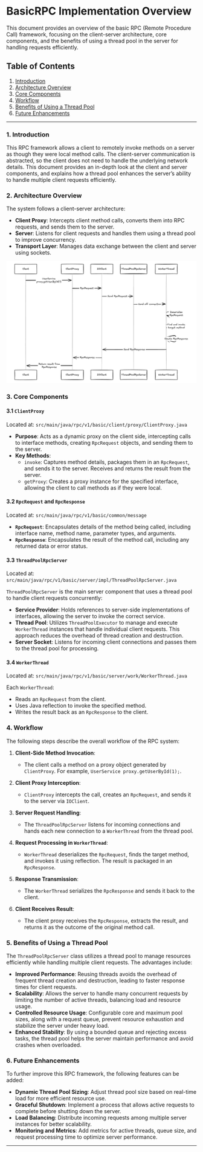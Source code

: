# BasicRPC Implementation Overview
This document provides an overview of the basic RPC (Remote Procedure Call) framework, focusing on the client-server architecture, core components, and the benefits of using a thread pool in the server for handling requests efficiently.

## Table of Contents
1. [Introduction](#introduction)
2. [Architecture Overview](#architecture-overview)
3. [Core Components](#core-components)
4. [Workflow](#workflow)
5. [Benefits of Using a Thread Pool](#benefits-of-using-a-thread-pool)
6. [Future Enhancements](#future-enhancements)

---

### 1. Introduction

This RPC framework allows a client to remotely invoke methods on a server as though they were local method calls. The client-server communication is abstracted, so the client does not need to handle the underlying network details. This document provides an in-depth look at the client and server components, and explains how a thread pool enhances the server’s ability to handle multiple client requests efficiently.

### 2. Architecture Overview

The system follows a client-server architecture:
- **Client Proxy**: Intercepts client method calls, converts them into RPC requests, and sends them to the server.
- **Server**: Listens for client requests and handles them using a thread pool to improve concurrency.
- **Transport Layer**: Manages data exchange between the client and server using sockets.

![Architecture Diagram](https://raw.githubusercontent.com/HeZephyr/NewPicGoLibrary/main/img/image-20241026223521520.png)

### 3. Core Components

#### 3.1 `ClientProxy`
Located at: `src/main/java/rpc/v1/basic/client/proxy/ClientProxy.java`

- **Purpose**: Acts as a dynamic proxy on the client side, intercepting calls to interface methods, creating `RpcRequest` objects, and sending them to the server.
- **Key Methods**:
   - `invoke`: Captures method details, packages them in an `RpcRequest`, and sends it to the server. Receives and returns the result from the server.
   - `getProxy`: Creates a proxy instance for the specified interface, allowing the client to call methods as if they were local.

#### 3.2 `RpcRequest` and `RpcResponse`
Located at: `src/main/java/rpc/v1/basic/common/message`

- **`RpcRequest`**: Encapsulates details of the method being called, including interface name, method name, parameter types, and arguments.
- **`RpcResponse`**: Encapsulates the result of the method call, including any returned data or error status.

#### 3.3 `ThreadPoolRpcServer`
Located at: `src/main/java/rpc/v1/basic/server/impl/ThreadPoolRpcServer.java`

`ThreadPoolRpcServer` is the main server component that uses a thread pool to handle client requests concurrently:
- **Service Provider**: Holds references to server-side implementations of interfaces, allowing the server to invoke the correct service.
- **Thread Pool**: Utilizes `ThreadPoolExecutor` to manage and execute `WorkerThread` instances that handle individual client requests. This approach reduces the overhead of thread creation and destruction.
- **Server Socket**: Listens for incoming client connections and passes them to the thread pool for processing.

#### 3.4 `WorkerThread`
Located at: `src/main/java/rpc/v1/basic/server/work/WorkerThread.java`

Each `WorkerThread`:
- Reads an `RpcRequest` from the client.
- Uses Java reflection to invoke the specified method.
- Writes the result back as an `RpcResponse` to the client.

### 4. Workflow

The following steps describe the overall workflow of the RPC system:

1. **Client-Side Method Invocation**:
   - The client calls a method on a proxy object generated by `ClientProxy`. For example, `UserService proxy.getUserById(1);`.

2. **Client Proxy Interception**:
   - `ClientProxy` intercepts the call, creates an `RpcRequest`, and sends it to the server via `IOClient`.

3. **Server Request Handling**:
   - The `ThreadPoolRpcServer` listens for incoming connections and hands each new connection to a `WorkerThread` from the thread pool.

4. **Request Processing in `WorkerThread`**:
   - `WorkerThread` deserializes the `RpcRequest`, finds the target method, and invokes it using reflection. The result is packaged in an `RpcResponse`.

5. **Response Transmission**:
   - The `WorkerThread` serializes the `RpcResponse` and sends it back to the client.

6. **Client Receives Result**:
   - The client proxy receives the `RpcResponse`, extracts the result, and returns it as the outcome of the original method call.

### 5. Benefits of Using a Thread Pool

The `ThreadPoolRpcServer` class utilizes a thread pool to manage resources efficiently while handling multiple client requests. The advantages include:

- **Improved Performance**: Reusing threads avoids the overhead of frequent thread creation and destruction, leading to faster response times for client requests.
- **Scalability**: Allows the server to handle many concurrent requests by limiting the number of active threads, balancing load and resource usage.
- **Controlled Resource Usage**: Configurable core and maximum pool sizes, along with a request queue, prevent resource exhaustion and stabilize the server under heavy load.
- **Enhanced Stability**: By using a bounded queue and rejecting excess tasks, the thread pool helps the server maintain performance and avoid crashes when overloaded.

### 6. Future Enhancements

To further improve this RPC framework, the following features can be added:

- **Dynamic Thread Pool Sizing**: Adjust thread pool size based on real-time load for more efficient resource use.
- **Graceful Shutdown**: Implement a process that allows active requests to complete before shutting down the server.
- **Load Balancing**: Distribute incoming requests among multiple server instances for better scalability.
- **Monitoring and Metrics**: Add metrics for active threads, queue size, and request processing time to optimize server performance.

---